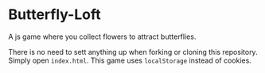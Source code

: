 # Butterfly-Loft
A js game where you collect flowers to attract butterflies.

There is no need to sett anything up when forking or cloning this repository. Simply open `index.html`. 
This game uses `localStorage` instead of cookies.
